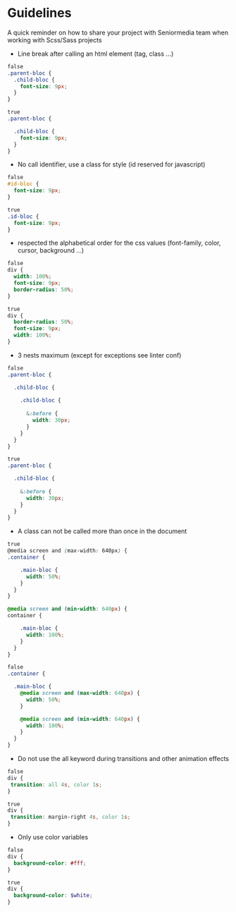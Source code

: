 # Guidelines

A quick reminder on how to share your project with Seniormedia team when working with Scss/Sass projects

* Line break after calling an html element (tag, class ...)
```scss
false
.parent-bloc {
  .child-bloc {
    font-size: 9px;
  }
}

true
.parent-bloc {

  .child-bloc {
    font-size: 9px;
  }
}
```

* No call identifier, use a class for style (id reserved for javascript)
```scss
false
#id-bloc {
  font-size: 9px;
}

true
.id-bloc {
  font-size: 9px;
}
```

* respected the alphabetical order for the css values (font-family, color, cursor, background ...)
```scss
false
div {
  width: 100%;
  font-size: 9px;
  border-radius: 50%;
}

true
div {
  border-radius: 50%;
  font-size: 9px;
  width: 100%;
}
```
* 3 nests maximum (except for exceptions see linter conf)
```scss
false
.parent-bloc {

  .child-bloc {
    
    .child-bloc {
      
      &:before {
        width: 30px;
      }
    }
  }
}

true
.parent-bloc {

  .child-bloc {
    
    &:before {
      width: 30px;
    }
  }
}
```
* A class can not be called more than once in the document
```scss
true
@media screen and (max-width: 640px) {
.container {

    .main-bloc {
      width: 50%;
    }
  }
}

@media screen and (min-width: 640px) {
container {

    .main-bloc {
      width: 100%;
    }
  }
}

false
.container {

  .main-bloc {
    @media screen and (max-width: 640px) {
      width: 50%;
    }

    @media screen and (min-width: 640px) {
      width: 100%;
    }
  }
}
```
* Do not use the all keyword during transitions and other animation effects
```scss
false
div {
 transition: all 4s, color 1s;
}

true
div {
 transition: margin-right 4s, color 1s;
}
```
* Only use color variables
```scss
false
div {
  background-color: #fff;
}

true
div {
  background-color: $white;
}
```

